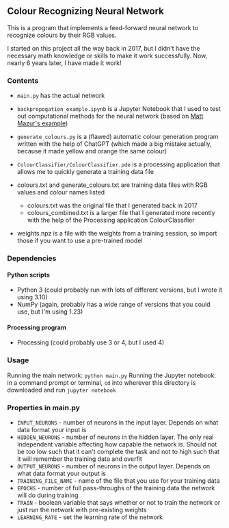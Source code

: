 ## Colour Recognizing Neural Network

This is a program that implements a feed-forward neural network to recognize colours by their RGB values.

I started on this project all the way back in 2017, but I didn't have the necessary math knowledge or skills to make it work successfully. Now, nearly 6 years later, I have made it work!

### Contents
- `main.py` has the actual network
- `backpropogation_example.ipynb` is a Jupyter Notebook that I used to test out computational methods for the neural network (based on [Matt Mazur's example](https://mattmazur.com/2015/03/17/a-step-by-step-backpropagation-example/))
- `generate_colours.py` is a (flawed) automatic colour generation program written with the help of ChatGPT (which made a big mistake actually, because it made yellow and orange the same colour)
- `ColourClassifier/ColourClassifier.pde` is a processing application that allows me to quickly generate a training data file

- colours.txt and generate_colours.txt are training data files with RGB values and colour names listed
    - colours.txt was the original file that I generated back in 2017
    - colours_combined.txt is a larger file that I generated more recently with the help of the Processing application ColourClassifier
- weights.npz is a file with the weights from a training session, so import those if you want to use a pre-trained model

### Dependencies

#### Python scripts
- Python 3 (could probably run with lots of different versions, but I wrote it using 3.10)
- NumPy (again, probably has a wide range of versions that you could use, but I'm using 1.23)

#### Processing program
- Processing (could probably use 3 or 4, but I used 4)

### Usage

Running the main network: `python main.py`
Running the Jupyter notebook: in a command prompt or terminal, `cd` into wherever this directory is downloaded and run `jupyter notebook`


### Properties in main.py

- `INPUT_NEURONS` - number of neurons in the input layer. Depends on what data format your input is
- `HIDDEN_NEURONS` - number of neurons in the hidden layer. The only real independent variable affecting how capable the network is. Should not be too low such that it can't complete the task and not to high such that it will remember the training data and overfit
- `OUTPUT_NEURONS` - number of neurons in the output layer. Depends on what data format your output is
- `TRAINING_FILE_NAME` - name of the file that you use for your training data
- `EPOCHS` - number of full pass-throughs of the training data the network will do during training
- `TRAIN` - boolean variable that says whether or not to train the network or just run the network with pre-existing weights
- `LEARNING_RATE` - set the learning rate of the network